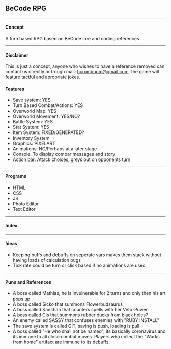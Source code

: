 ## BeCode RPG ##

___

#### Concept ####
A turn based RPG based on BeCode lore and coding references

---

#### Disclaimer ###

This is just a concept, anyone who wishes to have a reference removed can contact us directly or trough mail:
hcromboom@gmail.com
The game will feature tactful and apropriate jokes.

#### Features ####

* Save system: YES
* Turn Based Combat/Actions: YES
* Overworld Map: YES
* Overworld Movement: YES/NO?
* Battle System: YES
* Stat System: YES
* Item System: FIXED/GENERATED?
* Inventory System
* Graphics: PIXELART
* Animations: NO/Perhaps at a later stage
* Console: To display combar messages and story
* Action bar: Attack choices, greys out on opponents turn

---

#### Programs ####

* HTML 
* CSS
* JS
* Photo Editor
* Text Editor

---

#### Index ####

---

#### Ideas ####

* Keeping buffs and debuffs on seperate vars makes them stack without having loads of calculation bugs
* Tick rate could be turn or click based if no animations are used

---

#### Puns and References ####

* A boss called Mathias, he is invulnerable for 2 turns and only then his art pops up
* A boss called Sicko that summons Flowerbudsaurus
* A boss called Kanchan that counters spells with her Veto-Power
* A boss called Cis that summons rubber ducks from black holes?
* An enemy called SASSY that confuses enemies with "RUBY INSTALL"
* The save system is called GIT, saving is push, loading is pull
* A boss called "He who shall not be named", its basically coronavirus and its immune to all close combat moves. Players who collect the "Works from home" artifact are immune to its debuffs.

